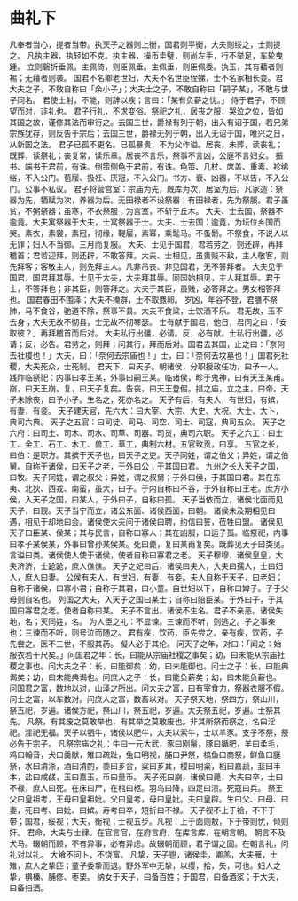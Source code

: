 # 曲礼下
凡奉者当心，提者当带。执天子之器则上衡，国君则平衡，大夫则绥之，士则提之。
凡执主器，执轻如不克。执主器，操币圭璧，则尚左手，行不举足，车轮曳踵。
立则磬折垂佩。主佩倚，则臣佩垂。主佩垂，则臣佩委。执玉，其有藉者则裼；无藉者则袭。
国君不名卿老世妇，大夫不名世臣侄娣，士不名家相长妾。君大夫之子，不敢自称曰「余小子」；大夫士之子，不敢自称曰「嗣子某」，不敢与世子同名。
君使士射，不能，则辞以疾；言曰：「某有负薪之忧。」
侍于君子，不顾望而对，非礼也。
君子行礼，不求变俗。祭祀之礼，居丧之服，哭泣之位，皆如其国之故，谨修其法而审行之。去国三世，爵禄有列于朝，出入有诏于国，若兄弟宗族犹存，则反告于宗后；去国三世，爵禄无列于朝，出入无诏于国，唯兴之日，从新国之法。
君子已孤不更名。已孤暴贵，不为父作谥。居丧，未葬，读丧礼；既葬，读祭礼；丧复常，读乐章。居丧不言乐，祭事不言凶，公庭不言妇女。
振书、端书于君前，有诛。倒策侧龟于君前，有诛。龟策、几杖、席盖、重素、袗𫄨绤，不入公门。苞屦、扱衽、厌冠，不入公门。书方、衰、凶器，不以告，不入公门。公事不私议。
君子将营宫室：宗庙为先，厩库为次，居室为后。凡家造：祭器为先，牺赋为次，养器为后。无田禄者不设祭器；有田禄者，先为祭服。君子虽贫，不粥祭器；虽寒，不衣祭服；为宫室，不斩于丘木。
大夫、士去国，祭器不逾竟。大夫寓祭器于大夫，士寓祭器于士。大夫、士去国：逾竟，为坛位乡国而哭。素衣，素裳，素冠，彻缘，鞮屦，素幂，乘髦马。不蚤鬋。不祭食，不说人以无罪；妇人不当御。三月而复服。
大夫、士见于国君，君若劳之，则还辟，再拜稽首；君若迎拜，则还辟，不敢答拜。大夫、士相见，虽贵贱不敌，主人敬客，则先拜客；客敬主人，则先拜主人。凡非吊丧、非见国君，无不答拜者。
大夫见于国君，国君拜其辱。士见于大夫，大夫拜其辱。同国始相见，主人拜其辱。君于士，不答拜也；非其臣，则答拜之。大夫于其臣，虽贱，必答拜之。男女相答拜也。
国君春田不围泽；大夫不掩群，士不取麑卵。
岁凶，年谷不登，君膳不祭肺，马不食谷，驰道不除，祭事不县。大夫不食粱，士饮酒不乐。
君无故，玉不去身；大夫无故不彻县，士无故不彻琴瑟。
士有献于国君，他日，君问之曰：「安取彼？」再拜稽首而后对。
大夫私行出疆，必请。反，必有献。士私行出疆，必请；反，必告。君劳之，则拜；问其行，拜而后对。国君去其国，止之曰：「奈何去社稷也！」大夫，曰：「奈何去宗庙也！」士，曰：「奈何去坟墓也！」国君死社稷，大夫死众，士死制。
君天下，曰天子。朝诸侯，分职授政任功，曰予一人。践阼临祭祀：内事曰孝王某，外事曰嗣王某。临诸侯，畛于鬼神，曰有天王某甫。崩，曰天王崩。复，曰天子复矣。告丧，曰天王登假。措之庙，立之主，曰帝。天子未除丧，曰予小子。生名之，死亦名之。
天子有后，有夫人，有世妇，有嫔，有妻，有妾。
天子建天官，先六大：曰大宰、大宗、大史、大祝、大士、大卜，典司六典。
天子之五官：曰司徒、司马、司空、司士、司寇，典司五众。
天子之六府：曰司土、司木、司水、司草、司器、司货，典司六职。
天子之六工：曰土工、金工、石工、木工、兽工、草工，典制六材。五官致贡，曰享。
五官之长，曰伯：是职方。其摈于天子也，曰天子之吏。天子同姓，谓之伯父；异姓，谓之伯舅。自称于诸侯，曰天子之老，于外曰公；于其国曰君。
九州之长入天子之国，曰牧。天子同姓，谓之叔父；异姓，谓之叔舅；于外曰侯，于其国曰君。其在东夷、北狄、西戎、南蛮，虽大，曰子。于内自称曰不谷，于外自称曰王老。庶方小侯，入天子之国，曰某人，于外曰子，自称曰孤。
天子当依而立，诸侯北面而见天子，曰觐。天子当宁而立，诸公东面、诸侯西面，曰朝。
诸侯未及期相见曰遇，相见于却地曰会。诸侯使大夫问于诸侯曰聘，约信曰誓，莅牲曰盟。
诸侯见天子曰臣某、侯某；其与民言，自称曰寡人；其在凶服，曰适子孤。临祭祀，内事曰孝子某侯某，外事曰曾孙某侯某。死曰薨，复曰某甫复矣。既葬见天子曰类见。言谥曰类。诸侯使人使于诸侯，使者自称曰寡君之老。
天子穆穆，诸侯皇皇，大夫济济，士跄跄，庶人僬僬。
天子之妃曰后，诸侯曰夫人，大夫曰孺人，士曰妇人，庶人曰妻。
公侯有夫人，有世妇，有妻，有妾。夫人自称于天子，曰老妇；自称于诸侯，曰寡小君；自称于其君，曰小童。自世妇以下，自称曰婢子。子于父母则自名也。
列国之大夫，入天子之国曰某士；自称曰陪臣某。于外曰子，于其国曰寡君之老。使者自称曰某。
天子不言出，诸侯不生名。君子不亲恶。诸侯失地，名；灭同姓，名。
为人臣之礼：不显谏。三谏而不听，则逃之。子之事亲也：三谏而不听，则号泣而随之。
君有疾，饮药，臣先尝之。亲有疾，饮药，子先尝之。医不三世，不服其药。
儗人必于其伦。
问天子之年，对曰：「闻之：始服衣若干尺矣。」问国君之年：长，曰能从宗庙社稷之事矣；幼，曰未能从宗庙社稷之事也。问大夫之子：长，曰能御矣；幼，曰未能御也。问士之子：长，曰能典谒矣；幼，曰未能典谒也。问庶人之子：长，曰能负薪矣；幼，曰未能负薪也。
问国君之富，数地以对，山泽之所出。问大夫之富，曰有宰食力，祭器衣服不假。问士之富，以车数对。问庶人之富，数畜以对。
天子祭天地，祭四方，祭山川，祭五祀，岁遍。诸侯方祀，祭山川，祭五祀，岁遍。大夫祭五祀，岁遍。士祭其先。
凡祭，有其废之莫敢举也，有其举之莫敢废也。非其所祭而祭之，名曰淫祀。淫祀无福。天子以牺牛，诸侯以肥牛，大夫以索牛，士以羊豕。支子不祭，祭必告于宗子。
凡祭宗庙之礼：牛曰一元大武，豕曰刚鬣，豚曰腯肥，羊曰柔毛，鸡曰翰音，犬曰羹献，雉曰疏趾，兔曰明视，脯曰尹祭，槁鱼曰商祭，鲜鱼曰脡祭，水曰清涤，酒曰清酌，黍曰芗合，粱曰芗萁，稷曰明粢，稻曰嘉蔬，韭曰丰本，盐曰咸鹾，玉曰嘉玉，币曰量币。
天子死曰崩，诸侯曰薨，大夫曰卒，士曰不禄，庶人曰死。在床曰尸，在棺曰柩。羽鸟曰降，四足曰渍。死寇曰兵。
祭王父曰皇祖考，王母曰皇祖妣。父曰皇考，母曰皇妣。夫曰皇辟。生曰父、曰母、曰妻，死曰考、曰妣、曰嫔。寿考曰卒，短折曰不禄。
天子视不上于袷，不下于带；国君，绥视；大夫，衡视；士视五步。凡视：上于面则敖，下于带则忧，倾则奸。
君命，大夫与士肄。在官言官，在府言府，在库言库，在朝言朝。
朝言不及犬马。辍朝而顾，不有异事，必有异虑。故辍朝而顾，君子谓之固。在朝言礼，问礼对以礼。
大飨不问卜，不饶富。
凡挚，天子鬯，诸侯圭，卿羔，大夫雁，士雉，庶人之挚匹；童子委挚而退。野外军中无挚，以缨，拾，矢，可也。妇人之挚，椇榛、脯修、枣栗。
纳女于天子，曰备百姓；于国君，曰备酒浆；于大夫，曰备扫洒。
